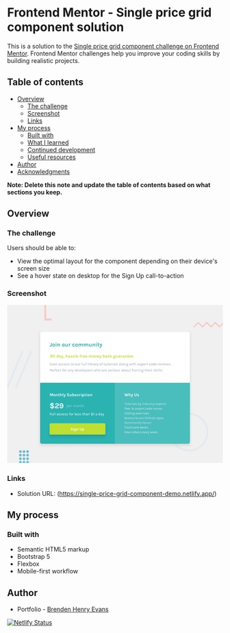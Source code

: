 # Frontend Mentor - Single price grid component solution

This is a solution to the [Single price grid component challenge on Frontend Mentor](https://www.frontendmentor.io/challenges/single-price-grid-component-5ce41129d0ff452fec5abbbc). Frontend Mentor challenges help you improve your coding skills by building realistic projects. 

## Table of contents

- [Overview](#overview)
  - [The challenge](#the-challenge)
  - [Screenshot](#screenshot)
  - [Links](#links)
- [My process](#my-process)
  - [Built with](#built-with)
  - [What I learned](#what-i-learned)
  - [Continued development](#continued-development)
  - [Useful resources](#useful-resources)
- [Author](#author)
- [Acknowledgments](#acknowledgments)

**Note: Delete this note and update the table of contents based on what sections you keep.**

## Overview

### The challenge

Users should be able to:

- View the optimal layout for the component depending on their device's screen size
- See a hover state on desktop for the Sign Up call-to-action

### Screenshot

![preview](./design/desktop-preview.jpg)

### Links

- Solution URL: (https://single-price-grid-component-demo.netlify.app/)

## My process

### Built with

- Semantic HTML5 markup
- Bootstrap 5
- Flexbox
- Mobile-first workflow

## Author

- Portfolio - [Brenden Henry Evans](https://brendenevans.com)

[![Netlify Status](https://api.netlify.com/api/v1/badges/09c59650-50f4-4cbf-829e-80c59bcf0da6/deploy-status)](https://app.netlify.com/sites/single-price-grid-demo-app/deploys)